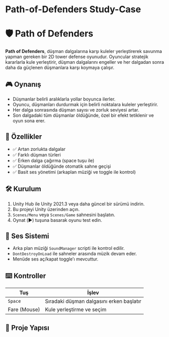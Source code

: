 # Path-of-Defenders Study-Case

# 🛡️ Path of Defenders

**Path of Defenders**, düşman dalgalarına karşı kuleler yerleştirerek savunma yapman gereken bir 2D tower defense oyunudur. Oyuncular stratejik kararlarla kule yerleştirir, düşman dalgalarını engeller ve her dalgadan sonra daha da güçlenen düşmanlara karşı koymaya çalışır.

## 🎮 Oynanış

- Düşmanlar belirli aralıklarla yollar boyunca ilerler.
- Oyuncu, düşmanları durdurmak için belirli noktalara kuleler yerleştirir.
- Her dalga sonrasında düşman sayısı ve zorluk seviyesi artar.
- Son dalgadaki tüm düşmanlar öldüğünde, özel bir efekt tetiklenir ve oyun sona erer.

## 🚀 Özellikler

- ✅ Artan zorlukta dalgalar
- ✅ Farklı düşman türleri
- ✅ Erken dalga çağırma (space tuşu ile)
- ✅ Düşmanlar öldüğünde otomatik sahne geçişi
- ✅ Basit ses yönetimi (arkaplan müziği ve toggle ile kontrol)

## 🛠️ Kurulum

1. Unity Hub ile Unity 2021.3 veya daha güncel bir sürümü indirin.
2. Bu projeyi Unity üzerinden açın.
3. `Scenes/Menu` veya `Scenes/Game` sahnesini başlatın.
4. Oynat (▶️) tuşuna basarak oyunu test edin.

## 🎹 Ses Sistemi

- Arka plan müziği `SoundManager` scripti ile kontrol edilir.
- `DontDestroyOnLoad` ile sahneler arasında müzik devam eder.
- Menüde ses aç/kapat toggle'ı mevcuttur.

## ⌨️ Kontroller

| Tuş         | İşlev                         |
|-------------|-------------------------------|
| `Space`     | Sıradaki düşman dalgasını erken başlatır |
| Fare (Mouse)| Kule yerleştirme ve seçim     |

## 📁 Proje Yapısı

